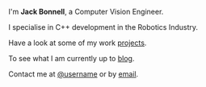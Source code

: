 ---
---

I'm **Jack Bonnell**, a Computer Vision Engineer.

I specialise in C++ development in the Robotics Industry.

Have a look at some of my work [projects].

To see what I am currently up to [blog].

Contact me at [@username] or by [email].



[projects]: /projects
[resume]: https://resume.io/r/cdv5HCyfm
[@username]: https://twitter.com/jackbonnell2
[email]: mailto:jack.bonnell@hotmail.co.uk
[blog]: /blog